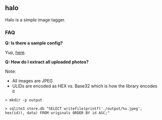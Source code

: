 ## halo

Halo is a simple image tagger.

### FAQ

**Q: Is there a sample config?**

Yup, [here](config.toml).

**Q: How do I extract all uploaded photos?**

Note:

- All images are JPEG
- ULIDs are encoded as HEX vs. Base32 which is how the library encodes it

```console
> mkdir -p output

> sqlite3 store.db "SELECT writefile(printf('./output/%s.jpeg', hex(id)), data) FROM originals ORDER BY id ASC;"
```
